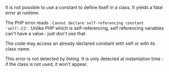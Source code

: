 It is not possible to use a constant to define itself in a class. It yields a fatal error at runtime. 

The PHP error reads : ``Cannot declare self-referencing constant 'self::C2'``. Unlike PHP which is self-referencing, self referencing variables can't have a value : just don't use that.

<?php
    class a { 
        const C1 = 1;         // fully defined constant
        const C2 = self::C2;  // self referencing constant
        const C3 = a::C3 + 2; // self referencing constant
    }
?>

The code may access an already declared constant with self or with its class name.

<?php
    class a { 
        const C1 = 1; 
        const C2 = a::C1; 
    }
?>

This error is not detected by linting. It is only detected at instantation time : if the class is not used, it won't appear.

